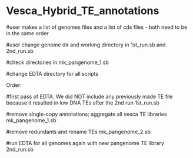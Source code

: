 # Vesca_Hybrid_TE_annotations

#user makes a list of genomes files and a list of cds files - both need to be in the same order 

#user change genome dir and working directory in 1st_run.sb and 2nd_run.sb

#check directories in mk_pangenome_1.sb

#change EDTA directory for all scripts

Order:

#first pass of EDTA. We did NOT include any previously made TE file because it resulted in low DNA TEs after the 2nd run
1st_run.sb

#remove single-copy annotations; aggregate all vesca TE libraries
mk_pangenome_1.sb

#remove redundants and rename TEs
mk_pangenome_2.sb

#run EDTA for all genomes again with new pangenome TE library
2nd_run.sb
